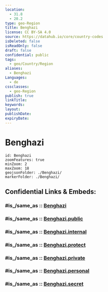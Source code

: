 ```yaml
---
location:
  - 31.8
  - 20.2
type: geo-Region
title: Benghazi
license: CC BY-SA 4.0
source: https://datahub.io/core/country-codes
isDeleted: false
isReadOnly: false
draft: false
confidential: public
tags:
  - geo/Country/Region
aliases:
  - Benghazi
Languages:
  - de
cssclasses:
  - geo-Region
publish: true
linkTitle:
keywords:
layout:
publishDate:
expiryDate:
---
```


# Benghazi

```leaflet
id: Benghazi
zoomFeatures: true 
minZoom: 2 
maxZoom: 18
geojsonFolder: ./Benghazi/
markerFolder: ./Benghazi/
```


## Confidential Links & Embeds: 

### #is_/same_as :: [Benghazi](/_Standards/Earth/Continent/Africa/Africa~North/Libya/Districs~Libya/Benghazi.md) 

### #is_/same_as :: [Benghazi.public](/_public/Earth/Continent/Africa/Africa~North/Libya/Districs~Libya/Benghazi.public.md) 

### #is_/same_as :: [Benghazi.internal](/_internal/Earth/Continent/Africa/Africa~North/Libya/Districs~Libya/Benghazi.internal.md) 

### #is_/same_as :: [Benghazi.protect](/_protect/Earth/Continent/Africa/Africa~North/Libya/Districs~Libya/Benghazi.protect.md) 

### #is_/same_as :: [Benghazi.private](/_private/Earth/Continent/Africa/Africa~North/Libya/Districs~Libya/Benghazi.private.md) 

### #is_/same_as :: [Benghazi.personal](/_personal/Earth/Continent/Africa/Africa~North/Libya/Districs~Libya/Benghazi.personal.md) 

### #is_/same_as :: [Benghazi.secret](/_secret/Earth/Continent/Africa/Africa~North/Libya/Districs~Libya/Benghazi.secret.md)

